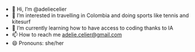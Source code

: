 - 👋 Hi, I’m @adeliecelier
- 👀 I’m interested in travelling in Colombia and doing sports like tennis and kitesurf
- 🌱 I’m currently learning how to have access to coding thanks to IA
- 📫 How to reach me adelie.celier@gmail.com
- 😄 Pronouns: she/her


<!---
adeliecelier/adeliecelier is a ✨ special ✨ repository because its `README.md` (this file) appears on your GitHub profile.
You can click the Preview link to take a look at your changes.
--->
